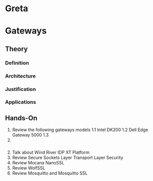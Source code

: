 Greta
==

# Gateways 

## Theory

### Definition
### Architecture
### Justification
### Applications

## Hands-On

1. Review the following gateways models
   1.1 Intel DK200
   1.2 Dell Edge Gateway 5000
   1.3 
2. 

### 


2.	Talk about Wind River IDP XT Platform
3.	Review Secure Sockets Layer Transport Layer Security
4.	Review Mocana NanoSSL
5.	Review WolfSSL
6.	Review Mosquitto and Mosquitto SSL


